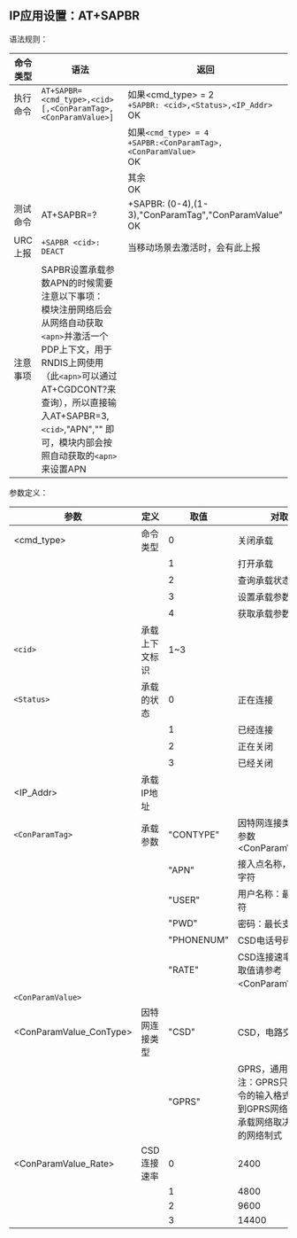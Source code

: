 ## IP应用设置：AT+SAPBR

语法规则：

| 命令类型 | 语法                                                         | 返回                                                         |
| -------- | ------------------------------------------------------------ | ------------------------------------------------------------ |
| 执行命令 | `AT+SAPBR=<cmd_type>,<cid>[,<ConParamTag>,<ConParamValue>]`  | 如果<cmd_type> = 2<br>`+SAPBR: <cid>,<Status>,<IP_Addr>`<br> OK |
|          |                                                              | 如果`<cmd_type> = 4`<br>`+SAPBR:<ConParamTag>,<ConParamValue> `<br>OK |
|          |                                                              | 其余<br>OK                                                   |
| 测试命令 | AT+SAPBR=?                                                   | +SAPBR: (0-4),(1-3),"ConParamTag","ConParamValue" <br>OK     |
| URC上报  | `+SAPBR <cid>: DEACT`                                        | 当移动场景去激活时，会有此上报                               |
| 注意事项 | SAPBR设置承载参数APN的时候需要注意以下事项：<br> 模块注册网络后会从网络自动获取`<apn>`并激活一个PDP上下文，用于RNDIS上网使用（此`<apn>`可以通过AT+CGDCONT?来查询），所以直接输入AT+SAPBR=3,`<cid>`,"APN","" 即可，模块内部会按照自动获取的`<apn>`来设置APN |                                                              |

 

参数定义：

| 参数                    | 定义           | 取值       | 对取值的说明                                                 |
| ----------------------- | -------------- | ---------- | ------------------------------------------------------------ |
| <cmd_type>              | 命令类型       | 0          | 关闭承载                                                     |
|                         |                | 1          | 打开承载                                                     |
|                         |                | 2          | 查询承载状态                                                 |
|                         |                | 3          | 设置承载参数                                                 |
|                         |                | 4          | 获取承载参数                                                 |
| `<cid>`                 | 承载上下文标识 | 1~3        |                                                              |
| `<Status>`              | 承载的状态     | 0          | 正在连接                                                     |
|                         |                | 1          | 已经连接                                                     |
|                         |                | 2          | 正在关闭                                                     |
|                         |                | 3          | 已经关闭                                                     |
| <IP_Addr>               | 承载IP地址     |            |                                                              |
| `<ConParamTag>`         | 承载参数       | "CONTYPE"  | 因特网连接类型。取值请参考参数<ConParamValue_ConType>        |
|                         |                | "APN"      | 接入点名称，最长支持 50 个字符                               |
|                         |                | "USER"     | 用户名称：最长支持 50 个字符                                 |
|                         |                | "PWD"      | 密码：最长支持 50 个字符                                     |
|                         |                | "PHONENUM" | CSD电话号码                                                  |
|                         |                | "RATE"     | CSD连接速率。<br>取值请参考<ConParamValue_Rate>。            |
| `<ConParamValue>`       |                |            |                                                              |
| <ConParamValue_ConType> | 因特网连接类型 | "CSD"      | CSD，电路交换数据业务                                        |
|                         |                | "GPRS"     | GPRS，通用分组无线业务<br>注：GPRS只是兼容2G模块指令的输入格式，不会强制切换到GPRS网络上，真实的数据承载网络取决于模块当时注册的网络制式 |
| <ConParamValue_Rate>    | CSD连接速率    | 0          | 2400                                                         |
|                         |                | 1          | 4800                                                         |
|                         |                | 2          | 9600                                                         |
|                         |                | 3          | 14400                                                        |
